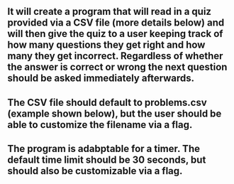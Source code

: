 ## It will create a program that will read in a quiz provided via a CSV file (more details below) and will then give the quiz to a user keeping track of how many questions they get right and how many they get incorrect. Regardless of whether the answer is correct or wrong the next question should be asked immediately afterwards.

## The CSV file should default to problems.csv (example shown below), but the user should be able to customize the filename via a flag.

## The program is adabptable for a timer. The default time limit should be 30 seconds, but should also be customizable via a flag.


